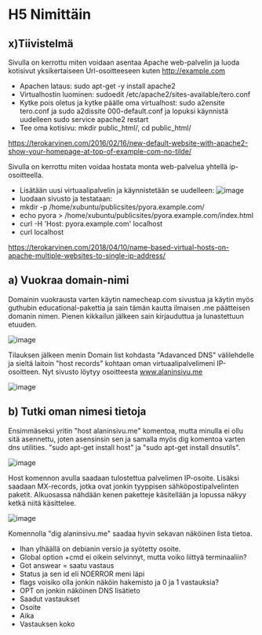 # H5 Nimittäin

## x)Tiivistelmä

Sivulla on kerrottu miten voidaan asentaa Apache web-palvelin ja luoda kotisivut yksikertaiseen Url-osoitteeseen kuten http://example.com

* Apachen lataus: sudo apt-get -y install apache2
* Virtualhostin luominen: sudoedit /etc/apache2/sites-available/tero.conf
* Kytke pois oletus ja kytke päälle oma virtualhost: sudo a2ensite tero.conf ja sudo a2dissite 000-default.conf ja lopuksi käynnistä uudelleen sudo service apache2 restart
* Tee oma kotisivu: mkdir public_html/, cd public_html/

https://terokarvinen.com/2016/02/16/new-default-website-with-apache2-show-your-homepage-at-top-of-example-com-no-tilde/

Sivulla on kerrottu miten voidaa hostata monta web-palvelua yhtellä ip-osoitteella.

* Lisätään uusi virtuaalipalvelin ja käynnistetään se uudelleen: ![image](https://github.com/bgx088/linux-kurssi/assets/143337810/fdc557d6-ef60-45ea-ab56-ea3fb3c88d3d)
* luodaan sivusto ja testataan:
*  mkdir -p /home/xubuntu/publicsites/pyora.example.com/
*  echo pyora > /home/xubuntu/publicsites/pyora.example.com/index.html
*  curl -H 'Host: pyora.example.com' localhost
*  curl localhost

 https://terokarvinen.com/2018/04/10/name-based-virtual-hosts-on-apache-multiple-websites-to-single-ip-address/

## a) Vuokraa domain-nimi

Domainin vuokrausta varten käytin namecheap.com sivustua ja käytin myös guthubin educational-pakettia ja sain tämän kautta ilmaisen .me päätteisen domanin nimen. Pienen kikkailun jälkeen sain kirjauduttua ja lunastettuun etuuden. 

![image](https://github.com/bgx088/linux-kurssi/assets/143337810/fb34e2aa-05b6-4f62-b365-748aa54819fd)

Tilauksen jälkeen menin Domain list kohdasta "Adavanced DNS" välilehdelle ja sieltä laitoin "host records" kohtaan oman virtuaalipalvelimeni IP-osoitteen. Nyt sivusto löytyy osoitteesta www.alaninsivu.me

![image](https://github.com/bgx088/linux-kurssi/assets/143337810/8ea49fc3-0998-419d-a73f-e7a10b38f833)

## b) Tutki oman nimesi tietoja

Ensimmäseksi yritin "host alaninsivu.me" komentoa, mutta minulla ei ollu sitä asennettu, joten asensinsin sen ja samalla myös dig komentoa varten dns utilities. "sudo apt-get install host" ja "sudo apt-get install dnsutils".

![image](https://github.com/bgx088/linux-kurssi/assets/143337810/06e5b23f-3c08-4e75-8914-ba0f0522ded5)

Host komennon avulla saadaan tulostettua palvelimen IP-osoite. Lisäksi saadaan MX-records, jotka ovat jonkin tyyppisen sähköpostipalvelinten paketit. Alkuosassa nähdään kenen paketteje käsitellään ja lopussa näkyy ketkä niitä käsittelee.

![image](https://github.com/bgx088/linux-kurssi/assets/143337810/79ef0da5-824c-4ff5-97ba-116cbcc21a55)

Komennolla "dig alaninsivu.me" saadaa hyvin sekavan näköinen lista tietoa. 
* Ihan ylhäällä on debianin versio ja syötetty osoite.
* Global option +cmd ei oikein selvinnyt, mutta voiko liittyä terminaaliin?
* Got answear = saatu vastaus
* Status ja sen id eli NOERROR meni läpi
* flags voisiko olla jonkin näköin hakemisto ja 0 ja 1 vastauksia?
* OPT on jonkin näköinen DNS lisätieto
* Saadut vastaukset
* Osoite
* Aika
* Vastauksen koko
